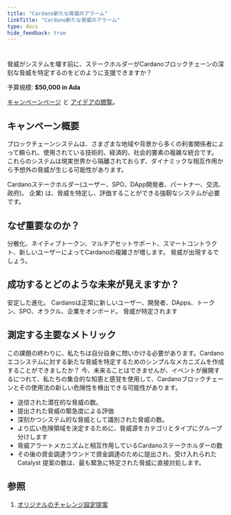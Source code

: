 ```yaml
---
title: "Cardano新たな脅威のアラーム"
linkTitle: "Cardano新たな脅威のアラーム"
type: docs
hide_feedback: true
---
```


# 

脅威がシステムを壊す前に、ステークホルダーがCardanoブロックチェーンの深刻な脅威を特定するのをどのように支援できますか？

予算規模: **$50,000 in Ada**

[キャンペーンページ](https://cardano.ideascale.com/a/campaign-home/26110) と [アイデアの閲覧](https://cardano.ideascale.com/a/ideas/top/campaign-filter/byids/campaigns/26110/stage/unspecified)。

## キャンペーン概要

ブロックチェーンシステムは、さまざまな地域や背景から多くの利害関係者によって頼られ、使用されている技術的、経済的、社会的要素の複雑な統合です。 これらのシステムは現実世界から隔離されておらず、ダイナミックな相互作用から予想外の脅威が生じる可能性があります。

Cardanoステークホルダー(ユーザー、SPO、DApp開発者、パートナー、交流、政府)。 企業) は、脅威を特定し、評価することができる強靭なシステムが必要です。

## なぜ重要なのか？

分散化、ネイティブトークン、マルチアセットサポート、スマートコントラクト、新しいユーザーによってCardanoの複雑さが増します。 脅威が出現するでしょう。

## 成功するとどのような未来が見えますか？

安定した進化。 Cardanoは正常に新しいユーザー、開発者、DApps、トークン、SPO、オラクル、企業をオンボード。 脅威が特定されます

## 測定する主要なメトリック

この課題の終わりに、私たちは自分自身に問いかける必要があります。Cardanoエコシステムに対する新たな脅威を特定するためのシンプルなメカニズムを作成することができましたか？ 今、未来ることはできませんが、イベントが展開するにつれて、私たちの集合的な知恵と感覚を使用して、Cardanoブロックチェーンとその使用法の新しい危険性を検出できる可能性があります。

- 送信された潜在的な脅威の数。
- 提出された脅威の緊急度による評価
- 深刻かつシステム的な脅威として識別された脅威の数。
- より広い危険領域を決定するために、脅威源をカテゴリとタイプにグループ分けします
- 脅威アラートメカニズムと相互作用しているCardanoステークホルダーの数
- その後の資金調達ラウンドで資金調達のために提出され、受け入れられたCatalyst 提案の数は、最も緊急に特定された脅威に直接対処します。

## 参照

1. [オリジナルのチャレンジ設定提案](https://cardano.ideascale.com/a/dtd/Cardano-Emerging-Threat-Alarm/340926-48088)